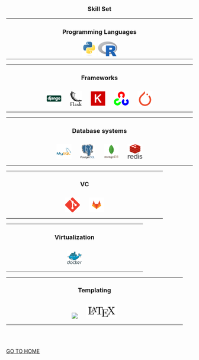 <center>

### Skill Set
</center>
<table><tr><td valign="top" width="33%">

<div align="center">

### Programming Languages
<img src="static/skills-assets/python-original.svg" height="40">
<img src="static/skills-assets/r.svg" height="40">
</div>
</table>

<table><tr><td valign="top" width="33%">
<div align="center">

### Frameworks

<img src="static/skills-assets/django-original.svg" height="40" style="margin: 10px">
<img src="static/skills-assets/flask.png" height="40" style="margin: 10px">
<img src="static/skills-assets/keras.png" height="40" style="margin: 10px">
<img src="static/skills-assets/opencv-icon.svg" height="40" style="margin: 10px">
<img src="static/skills-assets/pytorch-icon.svg" height="40" style="margin: 10px">
</div>
</table>

<table><tr><td valign="top" width="33%">
<div align="center">

### Database systems
<img src="static/skills-assets/mysql-original-wordmark.svg" height="40" style="margin: 10px">
<img src="static/skills-assets/postgresql-original-wordmark.svg" height="40" style="margin: 10px">
<img src="static/skills-assets/mongodb-original-wordmark.svg" height="40" style="margin: 10px">
<img src="static/skills-assets/redis-original-wordmark.svg" height="40" style="margin: 10px">
</div>
</table>

<table><tr><td valign="top" width="33%">
<div align="center">

### VC
<img src="static/skills-assets/git-scm-icon.svg" height="40" style="margin: 10px">
<img src="static/skills-assets/gitlab.svg" height="40" style="margin: 10px">
</div>
</table>

<table><tr></tr><td valign="top" width="33%">
<div align="center">

### Virtualization
<img src="static/skills-assets/docker-original-wordmark.svg" height="40" style="margin: 10px">
</div>
</table>

<table><tr><td valign="top" width="33%">
<div align="center">

### Templating
<img src="https://img.shields.io/badge/Markdown-000000?logo=markdown&logoColor=white" height="40" style="margin: 10px">
<img src="static/skills-assets/latex.png" height="40" style="margin: 10px">
</div>
</table>

<br>
<br>

[GO TO HOME](README.md)